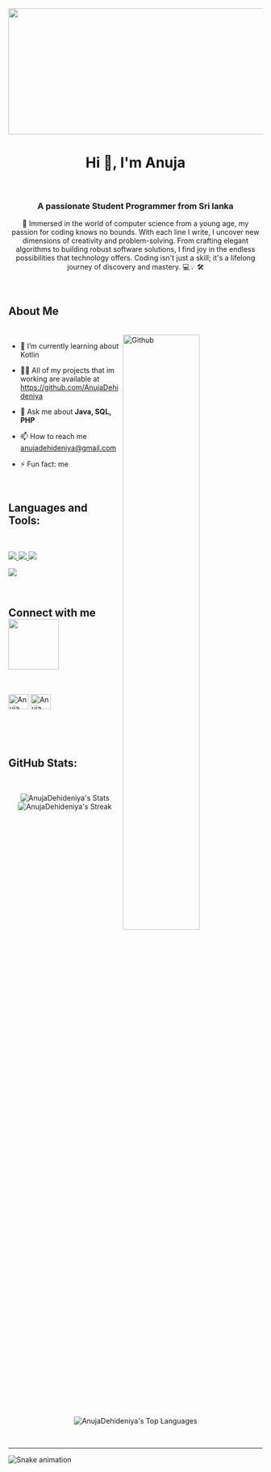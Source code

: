 <img src ="https://user-images.githubusercontent.com/74038190/212284136-03988914-d899-44b4-b1d9-4eeccf656e44.gif"  height="250" width="1000">


<h1 align="center">Hi 👋, I'm Anuja </h1> <br>
<h3 align="center">A passionate Student Programmer from Sri lanka</h3>
<p align="center">🌟 Immersed in the world of computer science from a young age, my passion for coding knows no bounds. With each line I write, I uncover new dimensions of creativity and problem-solving. From crafting elegant algorithms to building robust software solutions, I find joy in the endless possibilities that technology offers. Coding isn't just a skill; it's a lifelong journey of discovery and mastery. 💻💡 🛠️</p> <br>
<p align="center"> 
</div>

<h2> About Me</h2>
<br>

<img width="55%" align="right" alt="Github" src="https://raw.githubusercontent.com/onimur/.github/master/.resources/git-header.svg" />

- 🌱 I’m currently learning about Kotlin

- 👨‍💻 All of my projects that im working are available at https://github.com/AnujaDehideniya

- 💬 Ask me about **Java, SQL, PHP**

- 📫 How to reach me anujadehideniya@gmail.com

- ⚡ Fun fact: me

<br>


<!---------------------------------------------------------------------------------------------------- Tools ---------------------------------------------------------------------------------------------------------------------->

<h2 align="left">Languages and Tools:</h2>
<br>


<p align="left">
  <a href="https://skillicons.dev">
    <img src="https://skillicons.dev/icons?i=php,java,nodejs,py" />
  </a>

  <a href="https://skillicons.dev">
    <img src="https://skillicons.dev/icons?i=html,css,js,angular"/>
  </a>

  <a href="https://skillicons.dev">
    <img src="https://skillicons.dev/icons?i=mongodb,mysql" />
  </a>
</p>
  <a href="https://skillicons.dev">
    <img src="https://skillicons.dev/icons?i=git,github,figma,vscode,postman" />
  </a>
</p>

<br/>


<!---------------------------------------------------------------------------------------------------- Social ---------------------------------------------------------------------------------------------------------------------->

<h2> Connect with me <img src='https://raw.githubusercontent.com/ShahriarShafin/ShahriarShafin/main/Assets/handshake.gif' width="100px"> </h2><br>

<p align="left">
<a href="www.linkedin.com/in/anuja-dehideniya-a45473257" target="blank"><img align="center" src="https://raw.githubusercontent.com/rahuldkjain/github-profile-readme-generator/master/src/images/icons/Social/linked-in-alt.svg" alt="Anuja" height="30" width="40" /></a>
<a href="https://www.facebook.com/anuja.dehideniya.5/" target="blank"><img align="center" src="https://raw.githubusercontent.com/rahuldkjain/github-profile-readme-generator/master/src/images/icons/Social/facebook.svg" alt="Anuja" height="30" width="40" /></a>
</p>

<br>
  
<br>
<br>

<!---------------------------------------------------------------------------------------------------- Stats ---------------------------------------------------------------------------------------------------------------------->

<h2> GitHub Stats: </h2><br>
<div align="center">
 
  ![AnujaDehideniya's Stats](https://github-readme-stats.vercel.app/api?username=AnujaDehideniya&theme=vue-dark&show_icons=true&hide_border=true&count_private=true) <br>
  ![AnujaDehideniya's Streak](https://github-readme-streak-stats.herokuapp.com/?user=AnujaDehideniya&theme=vue-dark&hide_border=true) <br>
  ![AnujaDehideniya's Top Languages](https://github-readme-stats.vercel.app/api/top-langs/?username=AnujaDehideniya&theme=vue-dark&show_icons=true&hide_border=true&layout=compact)

</div>
<br>
<!---------------------------------------------------------------------------------------------------- Snake --------------------------------------------------------------------------------------------------------------->

<hr>

![Snake animation](https://github.com/eagrundy/eagrundy/blob/output/github-contribution-grid-snake.svg)

